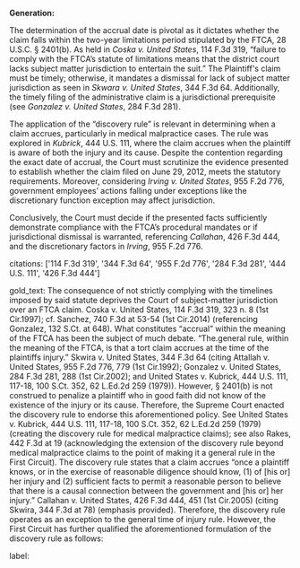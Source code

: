 **Generation:**

The determination of the accrual date is pivotal as it dictates whether the claim falls within the two-year limitations period stipulated by the FTCA, 28 U.S.C. § 2401(b). As held in *Coska v. United States*, 114 F.3d 319, “failure to comply with the FTCA’s statute of limitations means that the district court lacks subject matter jurisdiction to entertain the suit.” The Plaintiff's claim must be timely; otherwise, it mandates a dismissal for lack of subject matter jurisdiction as seen in *Skwara v. United States*, 344 F.3d 64. Additionally, the timely filing of the administrative claim is a jurisdictional prerequisite (see *Gonzalez v. United States*, 284 F.3d 281).

The application of the “discovery rule” is relevant in determining when a claim accrues, particularly in medical malpractice cases. The rule was explored in *Kubrick*, 444 U.S. 111, where the claim accrues when the plaintiff is aware of both the injury and its cause. Despite the contention regarding the exact date of accrual, the Court must scrutinize the evidence presented to establish whether the claim filed on June 29, 2012, meets the statutory requirements. Moreover, considering *Irving v. United States*, 955 F.2d 776, government employees’ actions falling under exceptions like the discretionary function exception may affect jurisdiction.

Conclusively, the Court must decide if the presented facts sufficiently demonstrate compliance with the FTCA’s procedural mandates or if jurisdictional dismissal is warranted, referencing *Callahan*, 426 F.3d 444, and the discretionary factors in *Irving*, 955 F.2d 776.

citations: ['114 F.3d 319', '344 F.3d 64', '955 F.2d 776', '284 F.3d 281', '444 U.S. 111', '426 F.3d 444']

gold_text: The consequence of not strictly complying with the timelines imposed by said statute deprives the Court of subject-matter jurisdiction over an FTCA claim. Coska v. United States, 114 F.3d 319, 323 n. 8 (1st Cir.1997); cf. Sanchez, 740 F.3d at 53-54 (1st Cir.2014) (referencing Gonzalez, 132 S.Ct. at 648). What constitutes “accrual” within the meaning of the FTCA has been the subject of much debate. “The.general rule, within the meaning of the FTCA, is that a tort claim accrues at the time of the plaintiffs injury.” Skwira v. United States, 344 F.3d 64 (citing Attallah v. United States, 955 F.2d 776, 779 (1st Cir.1992); Gonzalez v. United States, 284 F.3d 281, 288 (1st Cir.2002); and United States v. Kubrick, 444 U.S. 111, 117-18, 100 S.Ct. 352, 62 L.Ed.2d 259 (1979)). However, § 2401(b) is not construed to penalize a plaintiff who in good faith did not know of the existence of the injury or its cause. Therefore, the Supreme Court enacted the discovery rule to endorse this aforementioned policy. See United States v. Kubrick, 444 U.S. 111, 117-18, 100 S.Ct. 352, 62 L.Ed.2d 259 (1979) (creating the discovery rule for medical malpractice claims); see also Rakes, 442 F.3d at 19 (acknowledging the extension of the discovery rule beyond medical malpractice claims to the point of making it a general rule in the First Circuit). The discovery rule states that a claim accrues “once a plaintiff knows, or in the exercise of reasonable diligence should know, (1) of [his or] her injury and (2) sufficient facts to permit a reasonable person to believe that there is a causal connection between the government and [his or] her injury.” Callahan v. United States, 426 F.3d 444, 451 (1st Cir.2005) (citing Skwira, 344 F.3d at 78) (emphasis provided). Therefore, the discovery rule operates as an exception to the general time of injury rule. However, the First Circuit has further qualified the aforementioned formulation of the discovery rule as follows:

label: 